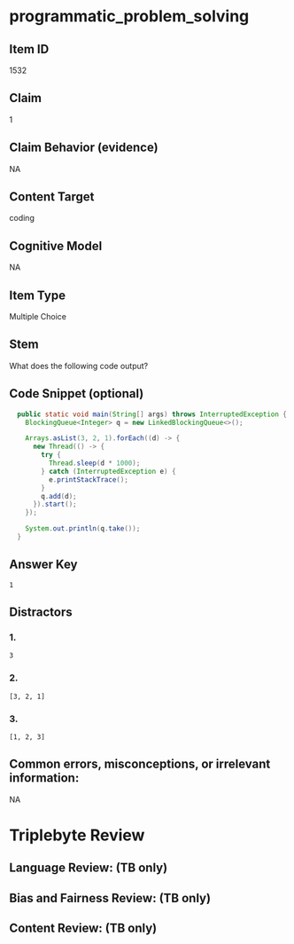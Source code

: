# programmatic_problem_solving

## Item ID
1532

## Claim
1

## Claim Behavior (evidence)
NA

## Content Target
coding

## Cognitive Model
NA

## Item Type
Multiple Choice

## Stem
What does the following code output?

## Code Snippet (optional)
```java
  public static void main(String[] args) throws InterruptedException {
    BlockingQueue<Integer> q = new LinkedBlockingQueue<>();

    Arrays.asList(3, 2, 1).forEach((d) -> {
      new Thread(() -> {
        try {
          Thread.sleep(d * 1000);
        } catch (InterruptedException e) {
          e.printStackTrace();
        }
        q.add(d);
      }).start();
    });

    System.out.println(q.take());
  }
```

## Answer Key
`1`

## Distractors

### 1.
`3`

### 2.
`[3, 2, 1]`

### 3.
`[1, 2, 3]`

## Common errors, misconceptions, or irrelevant information:
NA

# Triplebyte Review


## Language Review: (TB only)


## Bias and Fairness Review: (TB only)


## Content Review: (TB only)

